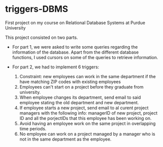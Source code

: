 # triggers-DBMS
First project on my course on Relational Database Systems at Purdue University

This project consisted on two parts.

- For part 1, we were asked to write some queries regarding the information of the database. Apart from the different database functions, I used cursors on some of the queries to retrieve information.

- For part 2, we had to implement 6 triggers:
  1. Constraint: new employees can work in the same department if the have matching ZIP codes with existing employees
  2. Employees can't start on a project before they graduate from university.
  3. When employee changes its department, send email to said employee stating the old department and new department.
  4. If employee starts a new project, send email to al curent project managers with the following info: managerID of new project, project ID and all the porjectIDs that this employee has been working on.
  5. Avoid having an employee work on the same project in overlapping time periods.
  6. No employee can work on a project managed by a manager who is not in the same department as the employee.
